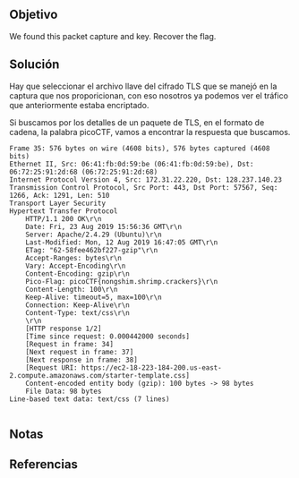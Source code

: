## Objetivo
We found this packet capture and key. Recover the flag.

## Solución
Hay que seleccionar el archivo llave del cifrado TLS que se manejó en la captura que nos proporicionan, con eso nosotros ya podemos ver el tráfico que anteriormente estaba encriptado.

Si buscamos por los detalles de un paquete de TLS, en el formato de cadena, la palabra picoCTF, vamos a encontrar la respuesta que buscamos.


```
Frame 35: 576 bytes on wire (4608 bits), 576 bytes captured (4608 bits)
Ethernet II, Src: 06:41:fb:0d:59:be (06:41:fb:0d:59:be), Dst: 06:72:25:91:2d:68 (06:72:25:91:2d:68)
Internet Protocol Version 4, Src: 172.31.22.220, Dst: 128.237.140.23
Transmission Control Protocol, Src Port: 443, Dst Port: 57567, Seq: 1266, Ack: 1291, Len: 510
Transport Layer Security
Hypertext Transfer Protocol
    HTTP/1.1 200 OK\r\n
    Date: Fri, 23 Aug 2019 15:56:36 GMT\r\n
    Server: Apache/2.4.29 (Ubuntu)\r\n
    Last-Modified: Mon, 12 Aug 2019 16:47:05 GMT\r\n
    ETag: "62-58fee462bf227-gzip"\r\n
    Accept-Ranges: bytes\r\n
    Vary: Accept-Encoding\r\n
    Content-Encoding: gzip\r\n
    Pico-Flag: picoCTF{nongshim.shrimp.crackers}\r\n
    Content-Length: 100\r\n
    Keep-Alive: timeout=5, max=100\r\n
    Connection: Keep-Alive\r\n
    Content-Type: text/css\r\n
    \r\n
    [HTTP response 1/2]
    [Time since request: 0.000442000 seconds]
    [Request in frame: 34]
    [Next request in frame: 37]
    [Next response in frame: 38]
    [Request URI: https://ec2-18-223-184-200.us-east-2.compute.amazonaws.com/starter-template.css]
    Content-encoded entity body (gzip): 100 bytes -> 98 bytes
    File Data: 98 bytes
Line-based text data: text/css (7 lines)


```

## Notas

## Referencias
